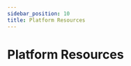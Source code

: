 ```yaml
---
sidebar_position: 10
title: Platform Resources
---
```


Platform Resources
==================

<PlatformResources/>